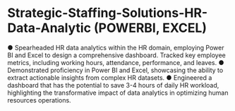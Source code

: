 # Strategic-Staffing-Solutions-HR-Data-Analytic (POWERBI, EXCEL)
●	Spearheaded HR data analytics within the HR domain, employing Power BI and Excel to design a comprehensive dashboard. Tracked key employee metrics, including working hours, attendance, performance, and leaves.
●	Demonstrated proficiency in Power BI and Excel, showcasing the ability to extract actionable insights from complex HR datasets.
●	Engineered a dashboard that has the potential to save 3-4 hours of daily HR workload, highlighting the transformative impact of data analytics in optimizing human resources operations.
